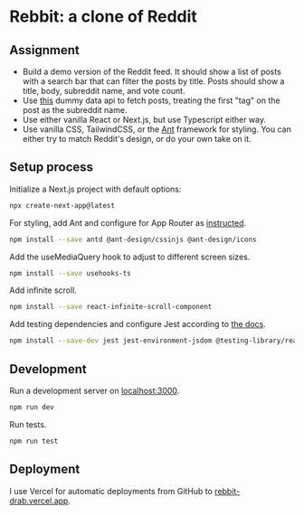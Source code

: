 # Rebbit: a clone of Reddit

## Assignment
- Build a demo version of the Reddit feed.
It should show a list of posts with a search bar that can filter the posts by title.
Posts should show a title, body, subreddit name, and vote count.
- Use [this](https://dummyjson.com/docs/posts) dummy data api to fetch posts, treating the first "tag" on the post as the subreddit name.
- Use either vanilla React or Next.js, but use Typescript either way.
- Use vanilla CSS, TailwindCSS, or the [Ant](https://ant.design/) framework for styling.
You can either try to match Reddit's design, or do your own take on it.

## Setup process

Initialize a Next.js project with default options:
```bash
npx create-next-app@latest
```

For styling, add Ant and configure for App Router as [instructed](https://ant.design/docs/react/use-with-next/).
```bash
npm install --save antd @ant-design/cssinjs @ant-design/icons
```

Add the useMediaQuery hook to adjust to different screen sizes.
```bash
npm install --save usehooks-ts
```

Add infinite scroll.
```bash
npm install --save react-infinite-scroll-component
```

Add testing dependencies and configure Jest according to [the docs](https://nextjs.org/docs/pages/building-your-application/optimizing/testing#jest-and-react-testing-library).
```bash
npm install --save-dev jest jest-environment-jsdom @testing-library/react @testing-library/jest-dom whatwg-fetch
```


## Development
Run a development server on [localhost:3000](http://localhost:3000/).
```bash
npm run dev
```

Run tests.
```bash
npm run test
```


## Deployment
I use Vercel for automatic deployments from GitHub to [rebbit-drab.vercel.app](https://rebbit-drab.vercel.app/).
